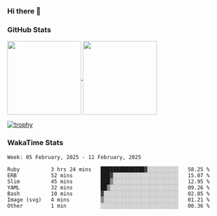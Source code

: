 ### Hi there 👋

### GitHub Stats

<a href="https://github.com/anuraghazra/github-readme-stats">
  <img align="center" height="170px" src="https://github-readme-stats.vercel.app/api/top-langs/?username=tksfjt1024&layout=compact&count_private=true&show_icons=true&show_icons=true&theme=graywhite" />
</a>
<a href="https://github.com/anuraghazra/github-readme-stats">
  <img align="center" height="170px" src="https://github-readme-stats.vercel.app/api?username=tksfjt1024&count_private=true&show_icons=true&show_icons=true&theme=graywhite" />
</a>

[![trophy](https://github-profile-trophy.vercel.app/?username=tksfjt1024)](https://github.com/ryo-ma/github-profile-trophy)

### WakaTime Stats

<!--START_SECTION:waka-->
```text
Week: 05 February, 2025 - 11 February, 2025

Ruby          3 hrs 24 mins   ██████████████▓░░░░░░░░░░   58.25 % 
ERB           52 mins         ███▓░░░░░░░░░░░░░░░░░░░░░   15.07 % 
Slim          45 mins         ███▒░░░░░░░░░░░░░░░░░░░░░   12.95 % 
YAML          32 mins         ██▒░░░░░░░░░░░░░░░░░░░░░░   09.26 % 
Bash          10 mins         ▓░░░░░░░░░░░░░░░░░░░░░░░░   02.85 % 
Image (svg)   4 mins          ▒░░░░░░░░░░░░░░░░░░░░░░░░   01.21 % 
Other         1 min           ░░░░░░░░░░░░░░░░░░░░░░░░░   00.36 % 
```
<!--END_SECTION:waka-->
